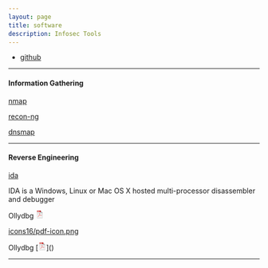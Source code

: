 ```yaml
---
layout: page
title: software
description: Infosec Tools
---
```


<div class="navbar">
    <div class="navbar-inner">
        <ul class="nav">
            <li><a href="https://github.com/dynamicparallax?tab=repositories">github</a></li>
        </ul>
    </div>
</div>

---

#### Information Gathering

<a name="qtl"></a>[nmap](http://rqtl.org)

<a name="qtl"></a>[recon-ng](http://rqtl.org)

<a name="qtl"></a>[dnsmap](http://rqtl.org)

---

#### Reverse Engineering

<a name="qtl2"></a>[ida](https://www.hex-rays.com/products/ida/)

IDA is a Windows, Linux or Mac OS X hosted multi-processor disassembler and debugger

Ollydbg
[![pdf](icons16/pdf-icon.png)](http://www.ollydbg.de/)

<a href="http://www.ollydbg.de/" target="_blank">icons16/pdf-icon.png</a>

Ollydbg
[![pdf](icons16/pdf-icon.png)](<a href=http://www.ollydbg.de/ target="_blank"></a>)

---
